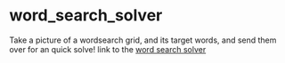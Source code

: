 # word_search_solver
Take a picture of a wordsearch grid, and its target words, and send them over for an quick solve!
link to the [word search solver]([url](https://colab.research.google.com/drive/1PqHxK0lTmJVLkC0IFVxGRHJGdHlXvwg4?usp=sharing))
